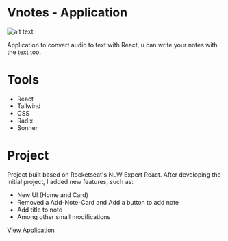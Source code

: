 <h1>Vnotes - Application</h1>

![alt text](https://github.com/tomascoias/vnotes/assets/159427101/6c578bd7-bfe4-4db1-bece-5b837e134f5d)

Application to convert audio to text with React, u can write your notes with the text too.

<h1>Tools</h1>

- React
- Tailwind
- CSS
- Radix
- Sonner

<h1>Project</h1>

Project built based on Rocketseat's NLW Expert React. After developing the initial project, I added new features, such as:
- New UI (Home and Card)
- Removed a Add-Note-Card and Add a button to add note
- Add title to note
- Among other small modifications

[View Application](https://vnotes-omega.vercel.app/)
